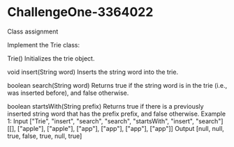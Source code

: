 # ChallengeOne-3364022
Class assignment

Implement the Trie class:

Trie() Initializes the trie object.

void insert(String word) Inserts the string word into the trie.

boolean search(String word) Returns true if the string word is in the trie (i.e., was inserted before), and false otherwise.

boolean startsWith(String prefix) Returns true if there is a previously inserted string word that has the prefix prefix, and false otherwise.
Example 1:
Input
["Trie", "insert", "search", "search", "startsWith", "insert", "search"]
[[], ["apple"], ["apple"], ["app"], ["app"], ["app"], ["app"]]
Output
[null, null, true, false, true, null, true]
